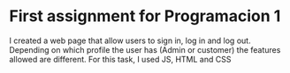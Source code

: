 # First assignment for Programacion 1
I created a web page that allow users to sign in, log in and log out. Depending on which profile the user has (Admin or customer) the features allowed are different. 
For this task, I used JS, HTML and CSS
